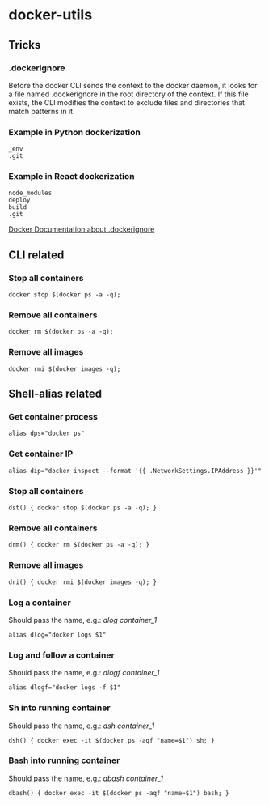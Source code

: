 # docker-utils

## Tricks

### .dockerignore

Before the docker CLI sends the context to the docker daemon, it looks for a file named .dockerignore in the root directory of the context. If this file exists, the CLI modifies the context to exclude files and directories that match patterns in it.

### Example in Python dockerization
```
_env
.git
```

### Example in React dockerization
```
node_modules
deploy
build
.git
```
[Docker Documentation about .dockerignore](https://docs.docker.com/engine/reference/builder/#dockerignore-file)

## CLI related

### Stop all containers
```docker stop $(docker ps -a -q);```

### Remove all containers
```docker rm $(docker ps -a -q);```

### Remove all images
```docker rmi $(docker images -q);```

## Shell-alias related

### Get container process
```alias dps="docker ps"```

### Get container IP
```alias dip="docker inspect --format '{{ .NetworkSettings.IPAddress }}'"```

### Stop all containers
```dst() { docker stop $(docker ps -a -q); }```

### Remove all containers
```drm() { docker rm $(docker ps -a -q); }```

### Remove all images
```dri() { docker rmi $(docker images -q); }```

### Log a container
Should pass the name, e.g.: *dlog container_1*

```alias dlog="docker logs $1"```

### Log and follow a container
Should pass the name, e.g.: *dlogf container_1*

```alias dlogf="docker logs -f $1"```

### Sh into running container
Should pass the name, e.g.: *dsh container_1*

```dsh() { docker exec -it $(docker ps -aqf "name=$1") sh; }```

### Bash into running container
Should pass the name, e.g.: *dbash container_1*

```dbash() { docker exec -it $(docker ps -aqf "name=$1") bash; }```
